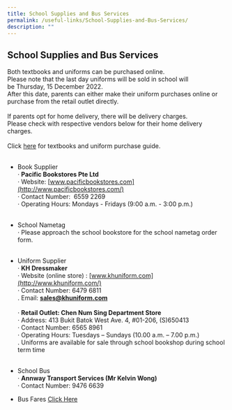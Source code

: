 ```yaml
---
title: School Supplies and Bus Services
permalink: /useful-links/School-Supplies-and-Bus-Services/
description: ""
---
```

## School Supplies and Bus Services

Both textbooks and uniforms can be purchased online.<br>
Please note that the last day uniforms will be sold in school will be&nbsp;Thursday, 15 December 2022. <br>
After this date, parents can either make their uniform purchases online or purchase from the retail outlet directly.<br><br>
If parents opt for home delivery, there will be delivery charges.<br>
Please check with respective vendors below for their home delivery charges.<br><br>
Click&nbsp;[here](https://staging.d1z3a7hqoofu2f.amplifyapp.com/files/Purchase%20Guide.pdf) for textbooks and uniform purchase guide.
<br><br>
*   Book Supplier<br>
   ·          **Pacific Bookstores Pte Ltd**<br>
    ·          Website:&nbsp;[www.pacificbookstores.com](http://www.pacificbookstores.com/)<br>
    ·        Contact Number: &nbsp;6559 2269<br>
 ·        Operating Hours:  Mondays - Fridays&nbsp;(9:00 a.m. - 3:00 p.m.)
<br><br>
*   School Nametag<br>
     ·       Please approach the school bookstore for the school nametag order form.
<br><br>
*   Uniform Supplier<br>
     ·          **KH Dressmaker**<br>
     ·           Website (online store) :&nbsp;[www.khuniform.com](http://www.khuniform.com/)<br> 
     ·          Contact Number: 6479 6811<br>
		 .          Email: **[sales@khuniform.com](mailto:sales@khuniform.com)**<br>
		 <br>
    ·             **Retail Outlet: Chen Num Sing Department Store**<br>
    ·             Address: 413 Bukit Batok West Ave. 4, #01-206, (S)650413<br>
    ·             Contact Number: 6565 8961<br>
    ·             Operating Hours: Tuesdays – Sundays (10.00 a.m. – 7.00 p.m.)
		<br>
		. Uniforms are available for sale through school bookshop during school term time
<br><br>
*   School Bus<br>
    ·          **Annway Transport Services (Mr Kelvin Wong)**<br>
    ·             Contact Number: 9476 6639 
		
*   Bus Fares [Click Here](/files/bus%20info%20and%20nte%20prices%20for%20saps%20website%20(28%20apr%202023).pdf)